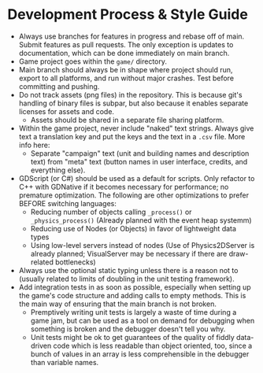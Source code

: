 # Development Process & Style Guide

* Always use branches for features in progress and rebase off of main. Submit features as pull requests. The only exception is updates to documentation, which can be done immediately on main branch.
* Game project goes within the `game/` directory.
* Main branch should always be in shape where project should run, export to all platforms, and run without major crashes. Test before committing and pushing.
* Do not track assets (png files) in the repository. This is because git's handling of binary files is subpar, but also because it enables separate licenses for assets and code.
	* Assets should be shared in a separate file sharing platform.
* Within the game project, never include "naked" text strings. Always give text a translation key and put the keys and the text in a `.csv` file. More info here: []()
	* Separate "campaign" text (unit and building names and description text) from "meta" text (button names in user interface, credits, and everything else).
* GDScript (or C#) should be used as a default for scripts. Only refactor to C++ with GDNative if it becomes necessary for performance; no premature optimization. The following are other optimizations to prefer BEFORE switching languages:
	* Reducing number of objects calling `_process()` or `_physics_process()` (Already planned with the event heap systemm)
	* Reducing use of Nodes (or Objects) in favor of lightweight data types
	* Using low-level servers instead of nodes (Use of Physics2DServer is already planned; VisualServer may be necessary if there are draw-related bottlenecks)
* Always use the optional static typing unless there is a reason not to (usually related to limits of doubling in the unit testing framework).
* Add integration tests in as soon as possible, especially when setting up the game's code structure and adding calls to empty methods. This is the main way of ensuring that the main branch is not broken.
	* Premptively writing unit tests is largely a waste of time during a game jam, but can be used as a tool on demand for debugging when something is broken and the debugger doesn't tell you why.
	* Unit tests might be ok to get guarantees of the quality of fiddly data-driven code which is less readable than object oriented, too, since a bunch of values in an array is less comprehensible in the debugger than variable names.

